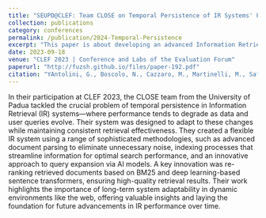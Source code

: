 ```yaml
---
title: "SEUPD@CLEF: Team CLOSE on Temporal Persistence of IR Systems' Performance."
collection: publications
category: conferences
permalink: /publication/2024-Temporal-Persistence
excerpt: "This paper is about developing an advanced Information Retrieval system for CLEF 2023, addressing the challenge of maintaining high performance over time with evolving data, by leveraging sophisticated indexing, query expansion, and re-ranking methodologies."
date: 2023-09-18
venue: "CLEF 2023 | Conference and Labs of the Evaluation Forum"
paperurl: "http://fuzsh.github.io/files/paper-192.pdf"
citation: "YAntolini, G., Boscolo, N., Cazzaro, M., Martinelli, M., Safavi, S., Shami, F. and Ferro, N., 2023. SEUPD@ CLEF: Team CLOSE on Temporal Persistence of IR Systems' Performance. In CLEF (Working Notes) (pp. 2368-2395)."
---
```


In their participation at CLEF 2023, the CLOSE team from the University of Padua tackled the crucial problem of temporal persistence in Information Retrieval (IR) systems—where performance tends to degrade as data and user queries evolve. Their system was designed to adapt to these changes while maintaining consistent retrieval effectiveness. They created a flexible IR system using a range of sophisticated methodologies, such as advanced document parsing to eliminate unnecessary noise, indexing processes that streamline information for optimal search performance, and an innovative approach to query expansion via AI models. A key innovation was re-ranking retrieved documents based on BM25 and deep learning-based sentence transformers, ensuring high-quality retrieval results. Their work highlights the importance of long-term system adaptability in dynamic environments like the web, offering valuable insights and laying the foundation for future advancements in IR performance over time.
